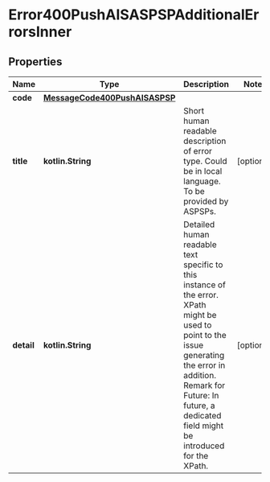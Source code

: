 
# Error400PushAISASPSPAdditionalErrorsInner

## Properties
Name | Type | Description | Notes
------------ | ------------- | ------------- | -------------
**code** | [**MessageCode400PushAISASPSP**](MessageCode400PushAISASPSP.md) |  | 
**title** | **kotlin.String** | Short human readable description of error type.  Could be in local language.  To be provided by ASPSPs.  |  [optional]
**detail** | **kotlin.String** | Detailed human readable text specific to this instance of the error.  XPath might be used to point to the issue generating the error in addition. Remark for Future: In future, a dedicated field might be introduced for the XPath.  |  [optional]



